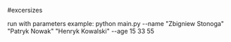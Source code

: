 #excersizes


run with parameters
example: python main.py --name "Zbigniew Stonoga" "Patryk Nowak" "Henryk Kowalski" --age 15 33 55